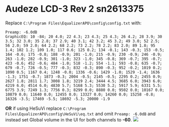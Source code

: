 # Audeze LCD-3 Rev 2 sn2613375
Replace `C:\Program Files\EqualizerAPO\config\config.txt` with:
```
Preamp: -6.0dB
GraphicEQ: 10 -84; 20 4.0; 22 4.3; 23 4.3; 25 4.3; 26 4.2; 28 3.9; 30 3.5; 32 3.0; 35 2.8; 37 2.9; 40 3.1; 42 3.2; 45 3.2; 49 3.0; 52 2.5; 56 2.0; 59 2.0; 64 2.2; 68 2.2; 73 2.2; 78 2.2; 83 2.0; 89 1.8; 95 1.4; 102 1.2; 109 1.0; 117 0.6; 125 0.2; 134 -0.1; 143 -0.3; 153 -0.5; 164 -0.6; 175 -0.8; 188 -0.9; 201 -1.0; 215 -0.9; 230 -0.9; 246 -0.9; 263 -1.0; 282 -0.9; 301 -1.0; 323 -1.0; 345 -0.8; 369 -0.7; 395 -0.7; 423 -0.6; 452 -0.6; 484 -1.0; 518 -1.2; 554 -1.1; 593 -0.8; 635 -0.7; 679 -0.7; 726 -0.5; 777 -0.3; 832 -0.3; 890 -0.3; 952 -0.2; 1019 0.2; 1090 0.5; 1167 0.4; 1248 -0.0; 1336 -0.6; 1429 -1.0; 1529 -1.4; 1636 -1.3; 1751 -0.7; 1873 -0.3; 2004 -0.5; 2145 -0.5; 2295 0.2; 2455 0.9; 2627 1.8; 2811 1.7; 3008 1.8; 3219 2.4; 3444 4.5; 3685 6.0; 3943 6.0; 4219 6.0; 4514 6.0; 4830 5.7; 5168 5.3; 5530 5.2; 5917 5.9; 6331 5.5; 6775 3.9; 7249 1.3; 7756 0.3; 8299 0.0; 8880 0.0; 9502 0.0; 10167 0.0; 10879 0.0; 11640 0.0; 12455 0.0; 13327 0.0; 14260 0.0; 15258 -0.8; 16326 -3.5; 17469 -5.5; 18692 -5.3; 20000 -1.9
```
**OR** if using HeSuVi replace `C:\Program Files\EqualizerAPO\config\HeSuVi\eq.txt` and omit `Preamp: -6.0dB` and instead set Global volume in the UI for both channels to **-60**.
![](https://raw.githubusercontent.com/jaakkopasanen/AutoEq/master/results/SBAF-Serious/innerfidelity/onear/Audeze%20LCD-3%20Rev%202%20sn2613375/Audeze%20LCD-3%20Rev%202%20sn2613375.png)
